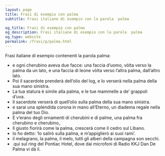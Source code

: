 ```yaml
---
layout: page
title: Frasi di esempio con palma 
subtitle: Frasi italiane di esempio con la parola  palma

og_title: Frasi di esempio con palma 
og_description: Frasi italiane di esempio con la parola  palma
og_type: website
permalink: /frasi/p/palma.html
---
```


Frasi italiane di esempio contenenti la parola palma:


- e ogni cherubino aveva due facce: una faccia d’uomo, vòlta verso la palma da un lato, e una faccia di leone vòlta verso l’altra palma, dall’altro lato.
- Poi il sacerdote prenderà dell’olio del log, e lo verserà nella palma della sua mano sinistra.
- La tua statura è simile alla palma, e le tue mammelle a de’ grappoli d’uva.
- Il sacerdote verserà di quell’olio sulla palma della sua mano sinistra.
- e sarai una splendida corona in mano all’Eterno, un diadema regale nella palma del tuo Dio.
- E v’erano degli ornamenti di cherubini e di palme, una palma fra cherubino e cherubino,.
- Il giusto fiorirà come la palma, crescerà come il cedro sul Libano.
- Io ho detto: ‘Io salirò sulla palma, e m’appiglierò ai suoi rami’.
- il melagrano, la palma, il melo, tutti gli alberi della campagna son secchi.
- .qui sul ring del Pontiac Hotel, dove dai microfoni di Radio KKJ Dan De Palma vi dà il.
